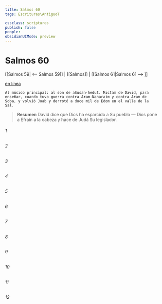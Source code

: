 ```yaml
---
title: Salmos 60
tags: Escrituras\AntiguoT

cssclass: scriptures
publish: false
people:
obsidianUIMode: preview
---
```


# Salmos 60
[[Salmos 59| <-- Salmos 59]] | [[Salmos]] | [[Salmos 61|Salmos 61 --> ]]

[en línea](https://churchofjesuschrist.org/study/scriptures/ot/ps/60?lang=spa)

```
Al músico principal: al son de aSusan-hedut. Mictam de David, para enseñar, cuando tuvo guerra contra Aram-Naharaim y contra Aram de Soba, y volvió Joab y derrotó a doce mil de Edom en el valle de la Sal.
```

> __Resumen__
David dice que Dios ha esparcido a Su pueblo — Dios pone a Efraín a la cabeza y hace de Judá Su legislador.

###### 1 


###### 2 


###### 3 


###### 4 


###### 5 


###### 6 


###### 7 


###### 8 


###### 9 


###### 10 


###### 11 


###### 12 


